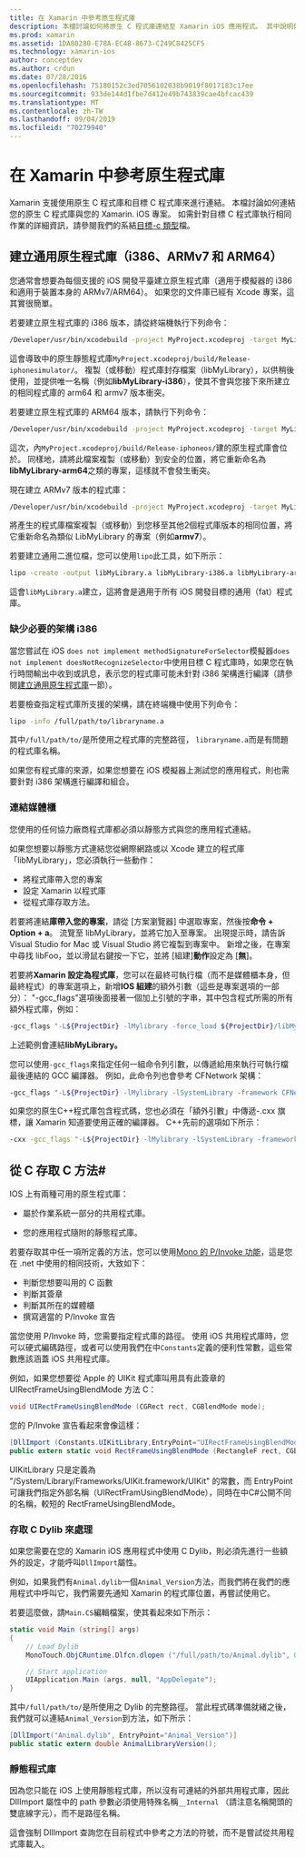 ```yaml
---
title: 在 Xamarin 中參考原生程式庫
description: 本檔討論如何將原生 C 程式庫連結至 Xamarin iOS 應用程式。 其中說明如何建立通用原生程式庫，並從C#存取 C 方法。
ms.prod: xamarin
ms.assetid: 1DA80280-E78A-EC4B-8673-C249C8425CF5
ms.technology: xamarin-ios
author: conceptdev
ms.author: crdun
ms.date: 07/28/2016
ms.openlocfilehash: 75180152c3ed7056102038b9019f8017183c17ee
ms.sourcegitcommit: 933de144d1fbe7d412e49b743839cae4bfcac439
ms.translationtype: MT
ms.contentlocale: zh-TW
ms.lasthandoff: 09/04/2019
ms.locfileid: "70279940"
---
```

# <a name="referencing-native-libraries-in-xamarinios"></a>在 Xamarin 中參考原生程式庫

Xamarin 支援使用原生 C 程式庫和目標 C 程式庫來進行連結。 本檔討論如何連結您的原生 C 程式庫與您的 Xamarin. iOS 專案。 如需針對目標 C 程式庫執行相同作業的詳細資訊，請參閱我們的系結[目標-c 類型](~/ios/platform/binding-objective-c/index.md)檔。

<a name="building_native" />

## <a name="building-universal-native-libraries-i386-armv7-and-arm64"></a>建立通用原生程式庫（i386、ARMv7 和 ARM64）

您通常會想要為每個支援的 iOS 開發平臺建立原生程式庫（適用于模擬器的 i386 和適用于裝置本身的 ARMv7/ARM64）。 如果您的文件庫已經有 Xcode 專案，這其實很簡單。

若要建立原生程式庫的 i386 版本，請從終端機執行下列命令：

```bash
/Developer/usr/bin/xcodebuild -project MyProject.xcodeproj -target MyLibrary -sdk iphonesimulator -arch i386 -configuration Release clean build
```

這會導致中的原生靜態程式庫`MyProject.xcodeproj/build/Release-iphonesimulator/`。 複製（或移動）程式庫封存檔案（libMyLibrary），以供稍後使用，並提供唯一名稱（例如**libMyLibrary-i386**），使其不會與您接下來所建立的相同程式庫的 arm64 和 armv7 版本衝突。

若要建立原生程式庫的 ARM64 版本，請執行下列命令：

```bash
/Developer/usr/bin/xcodebuild -project MyProject.xcodeproj -target MyLibrary -sdk iphoneos -arch arm64 -configuration Release clean build
```

這次，內`MyProject.xcodeproj/build/Release-iphoneos/`建的原生程式庫會位於。 同樣地，請將此檔案複製（或移動）到安全的位置，將它重新命名為**libMyLibrary-arm64**之類的專案，這樣就不會發生衝突。

現在建立 ARMv7 版本的程式庫：

```bash
/Developer/usr/bin/xcodebuild -project MyProject.xcodeproj -target MyLibrary -sdk iphoneos -arch armv7 -configuration Release clean build
```

將產生的程式庫檔案複製（或移動）到您移至其他2個程式庫版本的相同位置，將它重新命名為類似 LibMyLibrary 的專案（例如**armv7**）。

若要建立通用二進位檔，您可以使用`lipo`此工具，如下所示：

```bash
lipo -create -output libMyLibrary.a libMyLibrary-i386.a libMyLibrary-arm64.a libMyLibrary-armv7.a
```

這會`libMyLibrary.a`建立，這將會是適用于所有 iOS 開發目標的通用（fat）程式庫。


### <a name="missing-required-architecture-i386"></a>缺少必要的架構 i386

當您嘗試在 iOS `does not implement methodSignatureForSelector`模擬器`does not implement doesNotRecognizeSelector`中使用目標 C 程式庫時，如果您在執行時間輸出中收到或訊息，表示您的程式庫可能未針對 i386 架構進行編譯（請參閱[建立通用原生程式庫](#building_native)一節）。

若要檢查指定程式庫所支援的架構，請在終端機中使用下列命令：

```bash
lipo -info /full/path/to/libraryname.a
```

其中`/full/path/to/`是所使用之程式庫的完整路徑， `libraryname.a`而是有問題的程式庫名稱。

如果您有程式庫的來源，如果您想要在 iOS 模擬器上測試您的應用程式，則也需要針對 i386 架構進行編譯和組合。

### <a name="linking-your-library"></a>連結媒體櫃

您使用的任何協力廠商程式庫都必須以靜態方式與您的應用程式連結。 

如果您想要以靜態方式連結您從網際網路或以 Xcode 建立的程式庫「libMyLibrary」，您必須執行一些動作：

- 將程式庫帶入您的專案
- 設定 Xamarin 以程式庫
- 從程式庫存取方法。


若要將連結**庫帶入您的專案**，請從 [方案瀏覽器] 中選取專案，然後按**命令 + Option + a**。 流覽至 libMyLibrary，並將它加入至專案。 出現提示時，請告訴 Visual Studio for Mac 或 Visual Studio 將它複製到專案中。 新增之後，在專案中尋找 libFoo，並以滑鼠右鍵按一下它，並將 [組建]**動作**設定為 [**無**]。

若要將**Xamarin 設定為程式庫**，您可以在最終可執行檔（而不是媒體櫃本身，但最終程式）的專案選項上，新增**IOS 組建**的額外引數（這些是專案選項的一部分）： "-gcc_flags"選項後面接著一個加上引號的字串，其中包含程式所需的所有額外程式庫，例如：

```bash
-gcc_flags "-L${ProjectDir} -lMylibrary -force_load ${ProjectDir}/libMyLibrary.a"
```

上述範例會連結**libMyLibrary。**

您可以使用`-gcc_flags`來指定任何一組命令列引數，以傳遞給用來執行可執行檔最後連結的 GCC 編譯器。 例如，此命令列也會參考 CFNetwork 架構：

```bash
-gcc_flags "-L${ProjectDir} -lMylibrary -lSystemLibrary -framework CFNetwork -force_load ${ProjectDir}/libMyLibrary.a"
```

如果您的原生C++程式庫包含程式碼，您也必須在「額外引數」中傳遞-.cxx 旗標，讓 Xamarin 知道要使用正確的編譯器。 C++先前的選項如下所示：

```bash
-cxx -gcc_flags "-L${ProjectDir} -lMylibrary -lSystemLibrary -framework CFNetwork -force_load ${ProjectDir}/libMyLibrary.a"
```

<a name="Accessing_C_Methods_from_C#" />

## <a name="accessing-c-methods-from-c35"></a>從 C 存取 C 方法&#35;

IOS 上有兩種可用的原生程式庫：

- 屬於作業系統一部分的共用程式庫。

- 您的應用程式隨附的靜態程式庫。


若要存取其中任一項所定義的方法，您可以使用[Mono 的 P/Invoke 功能](https://www.mono-project.com/docs/advanced/pinvoke/)，這是您在 .net 中使用的相同技術，大致如下：

- 判斷您想要叫用的 C 函數
- 判斷其簽章
- 判斷其所在的媒體櫃
- 撰寫適當的 P/Invoke 宣告

當您使用 P/Invoke 時，您需要指定程式庫的路徑。 使用 iOS 共用程式庫時，您可以硬式編碼路徑，或者可以使用我們在中`Constants`定義的便利性常數，這些常數應該涵蓋 iOS 共用程式庫。

例如，如果您想要從 Apple 的 UIKit 程式庫叫用具有此簽章的 UIRectFrameUsingBlendMode 方法 C：

```csharp
void UIRectFrameUsingBlendMode (CGRect rect, CGBlendMode mode);
```

您的 P/Invoke 宣告看起來會像這樣：

```csharp
[DllImport (Constants.UIKitLibrary,EntryPoint="UIRectFrameUsingBlendMode")]
public extern static void RectFrameUsingBlendMode (RectangleF rect, CGBlendMode blendMode);
```

UIKitLibrary 只是定義為 "/System/Library/Frameworks/UIKit.framework/UIKit" 的常數，而 EntryPoint 可讓我們指定外部名稱（UIRectFramUsingBlendMode），同時在中C#公開不同的名稱，較短的 RectFrameUsingBlendMode。

<a name="Accessing_C_Dylibs" />

### <a name="accessing-c-dylibs"></a>存取 C Dylib 來處理

如果您需要在您的 Xamarin iOS 應用程式中使用 C Dylib，則必須先進行一些額外的設定，才能呼叫`DllImport`屬性。

例如，如果我們有`Animal.dylib`一個`Animal_Version`方法，而我們將在我們的應用程式中呼叫它，我們需要先通知 Xamarin 的程式庫位置，再嘗試使用它。

若要這麼做，請`Main.CS`編輯檔案，使其看起來如下所示：

```csharp
static void Main (string[] args)
{
    // Load Dylib
    MonoTouch.ObjCRuntime.Dlfcn.dlopen ("/full/path/to/Animal.dylib", 0);

    // Start application
    UIApplication.Main (args, null, "AppDelegate");
}
```

其中`/full/path/to/`是所使用之 Dylib 的完整路徑。 當此程式碼準備就緒之後，我們就可以連結`Animal_Version`到方法，如下所示：

```csharp
[DllImport("Animal.dylib", EntryPoint="Animal_Version")]
public static extern double AnimalLibraryVersion();
```

<a name="Static_Libraries" />

### <a name="static-libraries"></a>靜態程式庫

因為您只能在 iOS 上使用靜態程式庫，所以沒有可連結的外部共用程式庫，因此 DllImport 屬性中的 path 參數必須使用特殊名稱`__Internal` （請注意名稱開頭的雙底線字元），而不是路徑名稱。

這會強制 DllImport 查詢您在目前程式中參考之方法的符號，而不是嘗試從共用程式庫載入。

